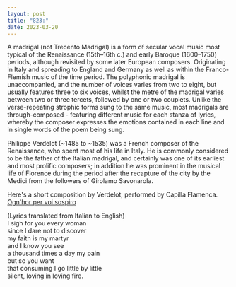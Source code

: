```yaml
---
layout: post
title: "823:"
date: 2023-03-20
---
```


A madrigal (not Trecento Madrigal) is a form of secular vocal music most typical of the Renaissance (15th–16th c.) and early Baroque (1600–1750) periods, although revisited by some later European composers. Originating in Italy and spreading to England and Germany as well as within the Franco-Flemish music of the time period. The polyphonic madrigal is unaccompanied, and the number of voices varies from two to eight, but usually features three to six voices, whilst the metre of the madrigal varies between two or three tercets, followed by one or two couplets. Unlike the verse-repeating strophic forms sung to the same music, most madrigals are through-composed \- featuring different music for each stanza of lyrics, whereby the composer expresses the emotions contained in each line and in single words of the poem being sung.

Philippe Verdelot (\~1485 to \~1535) was a French composer of the Renaissance, who spent most of his life in Italy. He is commonly considered to be the father of the Italian madrigal, and certainly was one of its earliest and most prolific composers; in addition he was prominent in the musical life of Florence during the period after the recapture of the city by the Medici from the followers of Girolamo Savonarola.

Here's a short composition by Verdelot, performed by Capilla Flamenca.  
[Ogn'hor per voi sospiro](https://youtu.be/HN9kpAQqrVQ)

(Lyrics translated from Italian to English)  
I sigh for you every woman  
since I dare not to discover  
my faith is my martyr  
and I know you see  
a thousand times a day my pain  
but so you want  
that consuming I go little by little  
silent, loving in loving fire.
